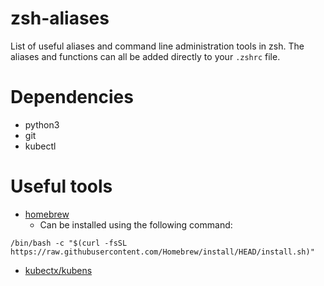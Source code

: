 # zsh-aliases
List of useful aliases and command line administration tools in zsh.
The aliases and functions can all be added directly to your `.zshrc` file.

# Dependencies
* python3
* git
* kubectl

# Useful tools
* [homebrew](https://brew.sh/)
    * Can be installed using the following command:
```
/bin/bash -c "$(curl -fsSL https://raw.githubusercontent.com/Homebrew/install/HEAD/install.sh)"
```
* [kubectx/kubens](https://github.com/ahmetb/kubectx)